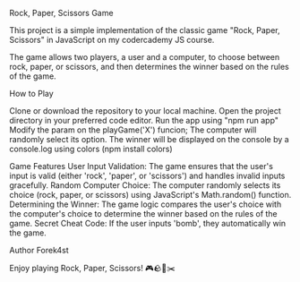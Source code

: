 Rock, Paper, Scissors Game

This project is a simple implementation of the classic game "Rock, Paper, Scissors" in JavaScript on my codercademy JS course.

The game allows two players, a user and a computer, to choose between rock, paper, or scissors, and then determines the winner based on the rules of the game.

How to Play

Clone or download the repository to your local machine.
Open the project directory in your preferred code editor.
Run the app using "npm run app"
Modify the param on the playGame('X') funcion;
The computer will randomly select its option.
The winner will be displayed on the console by a console.log using colors (npm install colors)

Game Features
User Input Validation: The game ensures that the user's input is valid (either 'rock', 'paper', or 'scissors') and handles invalid inputs gracefully.
Random Computer Choice: The computer randomly selects its choice (rock, paper, or scissors) using JavaScript's Math.random() function.
Determining the Winner: The game logic compares the user's choice with the computer's choice to determine the winner based on the rules of the game.
Secret Cheat Code: If the user inputs 'bomb', they automatically win the game.


Author
Forek4st

Enjoy playing Rock, Paper, Scissors! 🎮🪨📄✂️